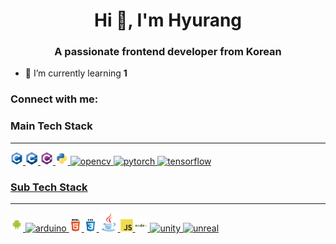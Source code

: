 <h1 align="center">Hi 👋, I'm Hyurang</h1>
<h3 align="center">A passionate frontend developer from Korean</h3>

- 🌱 I’m currently learning **1**

<h3 align="left">Connect with me:</h3>

<h3 align="left">Main Tech Stack</h3>

<hr>

<p align="leftr">
 
 <!--C-->
 <a href="https://www.cprogramming.com/" target="_blank" rel="noreferrer"> 
 <img src="https://raw.githubusercontent.com/devicons/devicon/master/icons/c/c-original.svg" alt="c" width="20" height="20"/> 
  
 </a> 
  
 <!--C++-->
 <a href="https://www.w3schools.com/cpp/" target="_blank" rel="noreferrer"> 
 <img src="https://raw.githubusercontent.com/devicons/devicon/master/icons/cplusplus/cplusplus-original.svg" alt="cplusplus"  width="20" height="20"/> 
  
 </a>
  
 <!--C#-->
 <a href="https://www.w3schools.com/cs/" target="_blank" rel="noreferrer"> 
 <img src="https://raw.githubusercontent.com/devicons/devicon/master/icons/csharp/csharp-original.svg" alt="csharp" width="20"  height="20"/> 
 
 </a>
 
 <!--Python-->
 <a href="https://www.python.org" target="_blank" rel="noreferrer"> 
 <img src="https://raw.githubusercontent.com/devicons/devicon/master/icons/python/python-original.svg" alt="python" width="20"  height="20"/> 
  
 </a>
 
 <!--OPEN CV-->
 <a href="https://opencv.org/" target="_blank" rel="noreferrer"> 
 <img src="https://www.vectorlogo.zone/logos/opencv/opencv-icon.svg" alt="opencv" width="20" height="20"/> 
  
 </a>
  
 <!--Pytorch-->
 <a href="https://pytorch.org/" target="_blank" rel="noreferrer"> 
 <img src="https://www.vectorlogo.zone/logos/pytorch/pytorch-icon.svg" alt="pytorch" width="20" height=20"/> 
  
 </a>
  
 <!--tensorflow-->
 <a href="https://www.tensorflow.org" target="_blank" rel="noreferrer"> 
 <img src="https://www.vectorlogo.zone/logos/tensorflow/tensorflow-icon.svg" alt="tensorflow" width="20" height="20"/> 
  
 </p>

 <h3 align="left">Sub Tech Stack</h3>
 <hr>

 <p align="left">
                 
 <!--android-->
 <img src="https://raw.githubusercontent.com/devicons/devicon/master/icons/android/android-original-wordmark.svg"               alt="android" width="20" height="20"/> 
  
 </a>
  
 <!--arduino-->
 <a href="https://www.arduino.cc/" target="_blank" rel="noreferrer"> 
 <img src="https://cdn.worldvectorlogo.com/logos/arduino-1.svg" alt="arduino" width="20" height="20"/> 
  
 </a>

 <!--HTML-->
 <a href="https://www.w3.org/html/" target="_blank" rel="noreferrer"> 
 <img src="https://raw.githubusercontent.com/devicons/devicon/master/icons/html5/html5-original-wordmark.svg" alt="html5"       width="20" height="20"/> 

 </a>

 <!--CSS3-->
 <a href="https://www.w3schools.com/css/" target="_blank" rel="noreferrer"> 
 <img src="https://raw.githubusercontent.com/devicons/devicon/master/icons/css3/css3-original-wordmark.svg" alt="css3"           width="20" height="20"/> 
  
 </a>
  
 <!--JAVA-->
 <a href="https://www.java.com" target="_blank" rel="noreferrer"> 
 <img src="https://raw.githubusercontent.com/devicons/devicon/master/icons/java/java-original.svg" alt="java" width="30"         height="30"/> 
  
 </a>
  
 <!--JAVASCRIPT-->
 <a href="https://developer.mozilla.org/en-US/docs/Web/JavaScript" target="_blank" rel="noreferrer"> 
 <img src="https://raw.githubusercontent.com/devicons/devicon/master/icons/javascript/javascript-original.svg"                   alt="javascript" width="20" height="20"/> 
  
 </a>
  
 <!--NODE JS-->
 <a href="https://nodejs.org" target="_blank" rel="noreferrer"> 
 <img src="https://raw.githubusercontent.com/devicons/devicon/master/icons/nodejs/nodejs-original-wordmark.svg" alt="nodejs"     width="20" height="20"/> 
  
 </a>
  
 <!--unity-->
 <a href="https://unity.com/" target="_blank" rel="noreferrer"> 
 <img src="https://www.vectorlogo.zone/logos/unity3d/unity3d-icon.svg" alt="unity" width="20" height="20"/> 
  
 </a>
  
 <!--unrealengine-->
 <a href="https://unrealengine.com/" target="_blank" rel="noreferrer"> 
 <img src="https://raw.githubusercontent.com/kenangundogan/fontisto/036b7eca71aab1bef8e6a0518f7329f13ed62f6b/icons/svg/brand/unreal-engine.svg" alt="unreal" width="20" height="20"/> 

</p>
